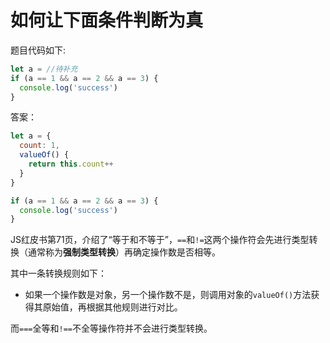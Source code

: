 # 如何让下面条件判断为真

题目代码如下:

```js
let a = //待补充
if (a == 1 && a == 2 && a == 3) {
  console.log('success')
}
```

答案：

```js
let a = {
  count: 1,
  valueOf() {
    return this.count++
  }
}

if (a == 1 && a == 2 && a == 3) {
  console.log('success')
}
```

JS红皮书第71页，介绍了“等于和不等于”，`==`和`!=`这两个操作符会先进行类型转换（通常称为**强制类型转换**）再确定操作数是否相等。

其中一条转换规则如下：

* 如果一个操作数是对象，另一个操作数不是，则调用对象的`valueOf()`方法获得其原始值，再根据其他规则进行对比。

而`===`全等和`!==`不全等操作符并不会进行类型转换。
